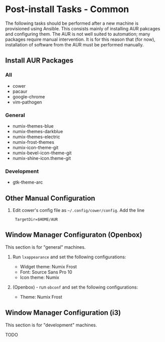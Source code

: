 Post-install Tasks - Common
===========================

The following tasks should be performed after a new machine is provisioned 
using Ansible.  This consists mainly of installing AUR pakcages and configuring 
them.  The AUR is not well suited to automation; many packages require manual 
intervention.  It is for this reason that (for now), installation of software
from the AUR must be performed manually.

Install AUR Packages
--------------------

### All ###
* cower
* pacaur
* google-chrome
* vim-pathogen

### General ###
* numix-themes-blue
* numix-themes-darkblue
* numix-themes-electric
* numix-frost-themes
* numix-icon-theme-git
* numix-bevel-icon-theme-git
* numix-shine-icon.theme-git

### Development ###
* gtk-theme-arc

Other Manual Configuration
--------------------------

1. Edit cower's config file as `~/.config/cower/config`.  Add the line 

		TargetDir=$HOME/AUR

Window Manager Configuraton (Openbox) 
-------------------------------------

This section is for "general" machines.

1. Run `lxappearance` and set the following configurations:

	* Widget theme: Numix Frost
	* Font: Source Sans Pro 10
	* Icon theme: Numix

2. (Openbox) - run `obconf` and set the following configurations:

	* Theme: Numix Frost

Window Manager Configuration (i3)
---------------------------------

This section is for "development" machines.

TODO
